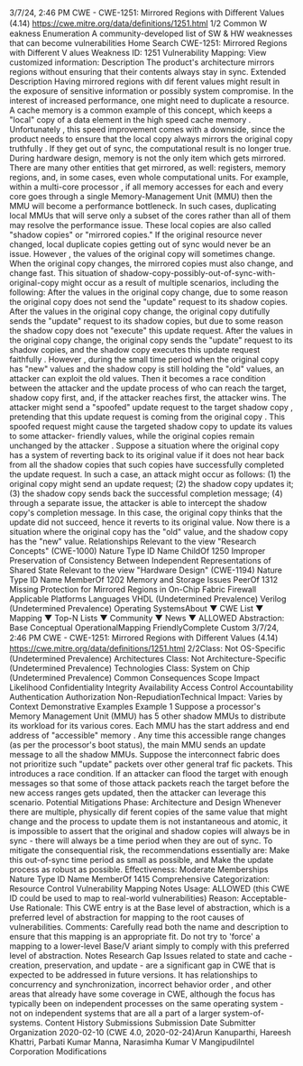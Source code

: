 3/7/24, 2:46 PM CWE - CWE-1251: Mirrored Regions with Diﬀerent Values (4.14)
https://cwe.mitre.org/data/deﬁnitions/1251.html 1/2
Common W eakness Enumeration
A community-developed list of SW & HW weaknesses that can become
vulnerabilities
Home Search
CWE-1251: Mirrored Regions with Different V alues
Weakness ID: 1251
Vulnerability Mapping: 
View customized information:
 Description
The product's architecture mirrors regions without ensuring that their contents always stay in sync.
 Extended Description
Having mirrored regions with dif ferent values might result in the exposure of sensitive information or possibly system compromise.
In the interest of increased performance, one might need to duplicate a resource. A cache memory is a common example of this
concept, which keeps a "local" copy of a data element in the high speed cache memory . Unfortunately , this speed improvement
comes with a downside, since the product needs to ensure that the local copy always mirrors the original copy truthfully . If they get out
of sync, the computational result is no longer true.
During hardware design, memory is not the only item which gets mirrored. There are many other entities that get mirrored, as well:
registers, memory regions, and, in some cases, even whole computational units. For example, within a multi-core processor , if all
memory accesses for each and every core goes through a single Memory-Management Unit (MMU) then the MMU will become a
performance bottleneck. In such cases, duplicating local MMUs that will serve only a subset of the cores rather than all of them may
resolve the performance issue. These local copies are also called "shadow copies" or "mirrored copies."
If the original resource never changed, local duplicate copies getting out of sync would never be an issue. However , the values of the
original copy will sometimes change. When the original copy changes, the mirrored copies must also change, and change fast.
This situation of shadow-copy-possibly-out-of-sync-with-original-copy might occur as a result of multiple scenarios, including the
following:
After the values in the original copy change, due to some reason the original copy does not send the "update" request to its
shadow copies.
After the values in the original copy change, the original copy dutifully sends the "update" request to its shadow copies, but
due to some reason the shadow copy does not "execute" this update request.
After the values in the original copy change, the original copy sends the "update" request to its shadow copies, and the
shadow copy executes this update request faithfully . However , during the small time period when the original copy has "new"
values and the shadow copy is still holding the "old" values, an attacker can exploit the old values. Then it becomes a race
condition between the attacker and the update process of who can reach the target, shadow copy first, and, if the attacker
reaches first, the attacker wins.
The attacker might send a "spoofed" update request to the target shadow copy , pretending that this update request is coming
from the original copy . This spoofed request might cause the targeted shadow copy to update its values to some attacker-
friendly values, while the original copies remain unchanged by the attacker .
Suppose a situation where the original copy has a system of reverting back to its original value if it does not hear back from
all the shadow copies that such copies have successfully completed the update request. In such a case, an attack might
occur as follows: (1) the original copy might send an update request; (2) the shadow copy updates it; (3) the shadow copy
sends back the successful completion message; (4) through a separate issue, the attacker is able to intercept the shadow
copy's completion message. In this case, the original copy thinks that the update did not succeed, hence it reverts to its
original value. Now there is a situation where the original copy has the "old" value, and the shadow copy has the "new" value.
 Relationships
 Relevant to the view "Research Concepts" (CWE-1000)
Nature Type ID Name
ChildOf 1250 Improper Preservation of Consistency Between Independent Representations of Shared State
 Relevant to the view "Hardware Design" (CWE-1194)
Nature Type ID Name
MemberOf 1202 Memory and Storage Issues
PeerOf 1312 Missing Protection for Mirrored Regions in On-Chip Fabric Firewall
 Applicable Platforms
Languages
VHDL (Undetermined Prevalence)
Verilog (Undetermined Prevalence)
Operating SystemsAbout ▼ CWE List ▼ Mapping ▼ Top-N Lists ▼ Community ▼ News ▼
ALLOWED
Abstraction: Base
Conceptual OperationalMapping
FriendlyComplete Custom
3/7/24, 2:46 PM CWE - CWE-1251: Mirrored Regions with Diﬀerent Values (4.14)
https://cwe.mitre.org/data/deﬁnitions/1251.html 2/2Class: Not OS-Specific (Undetermined Prevalence)
Architectures
Class: Not Architecture-Specific (Undetermined Prevalence)
Technologies
Class: System on Chip (Undetermined Prevalence)
 Common Consequences
Scope Impact Likelihood
Confidentiality
Integrity
Availability
Access Control
Accountability
Authentication
Authorization
Non-RepudiationTechnical Impact: Varies by Context
 Demonstrative Examples
Example 1
Suppose a processor's Memory Management Unit (MMU) has 5 other shadow MMUs to distribute its workload for its various cores.
Each MMU has the start address and end address of "accessible" memory . Any time this accessible range changes (as per the
processor's boot status), the main MMU sends an update message to all the shadow MMUs.
Suppose the interconnect fabric does not prioritize such "update" packets over other general traf fic packets. This introduces a race
condition. If an attacker can flood the target with enough messages so that some of those attack packets reach the target before the
new access ranges gets updated, then the attacker can leverage this scenario.
 Potential Mitigations
Phase: Architecture and Design
Whenever there are multiple, physically dif ferent copies of the same value that might change and the process to update them is
not instantaneous and atomic, it is impossible to assert that the original and shadow copies will always be in sync - there will
always be a time period when they are out of sync. To mitigate the consequential risk, the recommendations essentially are:
Make this out-of-sync time period as small as possible, and
Make the update process as robust as possible.
Effectiveness: Moderate
 Memberships
Nature Type ID Name
MemberOf 1415 Comprehensive Categorization: Resource Control
 Vulnerability Mapping Notes
Usage: ALLOWED (this CWE ID could be used to map to real-world vulnerabilities)
Reason: Acceptable-Use
Rationale:
This CWE entry is at the Base level of abstraction, which is a preferred level of abstraction for mapping to the root causes of
vulnerabilities.
Comments:
Carefully read both the name and description to ensure that this mapping is an appropriate fit. Do not try to 'force' a mapping to a
lower-level Base/V ariant simply to comply with this preferred level of abstraction.
 Notes
Research Gap
Issues related to state and cache - creation, preservation, and update - are a significant gap in CWE that is expected to be
addressed in future versions. It has relationships to concurrency and synchronization, incorrect behavior order , and other areas that
already have some coverage in CWE, although the focus has typically been on independent processes on the same operating
system - not on independent systems that are all a part of a larger system-of-systems.
 Content History
 Submissions
Submission Date Submitter Organization
2020-02-10
(CWE 4.0, 2020-02-24)Arun Kanuparthi, Hareesh Khattri, Parbati Kumar Manna, Narasimha Kumar V
MangipudiIntel
Corporation
 Modifications
